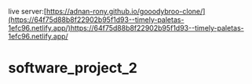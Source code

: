 live server:[https://adnan-rony.github.io/gooodybroo-clone/](https://64f75d88b8f22902b95f1d93--timely-paletas-1efc96.netlify.app/)https://64f75d88b8f22902b95f1d93--timely-paletas-1efc96.netlify.app/
# software_project_2
